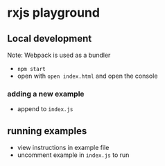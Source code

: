 # rxjs playground

## Local development

Note: Webpack is used as a bundler

- `npm start`
- open with `open index.html` and open the console

### adding a new example

- append to `index.js`

## running examples

- view instructions in example file
- uncomment example in `index.js` to run
